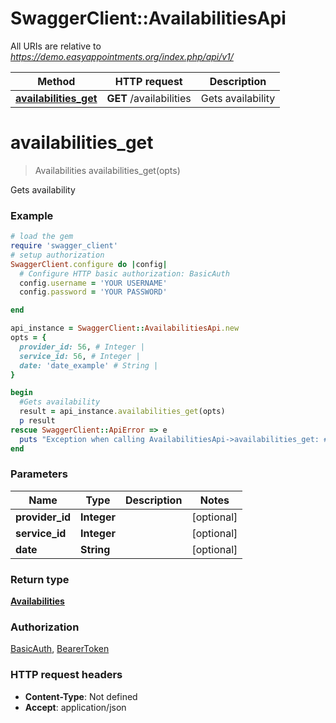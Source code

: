 # SwaggerClient::AvailabilitiesApi

All URIs are relative to *https://demo.easyappointments.org/index.php/api/v1/*

Method | HTTP request | Description
------------- | ------------- | -------------
[**availabilities_get**](AvailabilitiesApi.md#availabilities_get) | **GET** /availabilities | Gets availability

# **availabilities_get**
> Availabilities availabilities_get(opts)

Gets availability

### Example
```ruby
# load the gem
require 'swagger_client'
# setup authorization
SwaggerClient.configure do |config|
  # Configure HTTP basic authorization: BasicAuth
  config.username = 'YOUR USERNAME'
  config.password = 'YOUR PASSWORD'

end

api_instance = SwaggerClient::AvailabilitiesApi.new
opts = { 
  provider_id: 56, # Integer | 
  service_id: 56, # Integer | 
  date: 'date_example' # String | 
}

begin
  #Gets availability
  result = api_instance.availabilities_get(opts)
  p result
rescue SwaggerClient::ApiError => e
  puts "Exception when calling AvailabilitiesApi->availabilities_get: #{e}"
end
```

### Parameters

Name | Type | Description  | Notes
------------- | ------------- | ------------- | -------------
 **provider_id** | **Integer**|  | [optional] 
 **service_id** | **Integer**|  | [optional] 
 **date** | **String**|  | [optional] 

### Return type

[**Availabilities**](Availabilities.md)

### Authorization

[BasicAuth](../README.md#BasicAuth), [BearerToken](../README.md#BearerToken)

### HTTP request headers

 - **Content-Type**: Not defined
 - **Accept**: application/json



